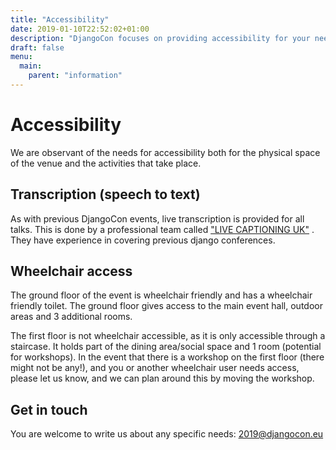 ```yaml
---
title: "Accessibility"
date: 2019-01-10T22:52:02+01:00
description: "DjangoCon focuses on providing accessibility for your needs, both for the physical space and the event itself."
draft: false
menu:
  main:
    parent: "information"
---
```


# Accessibility

We are observant of the needs for accessibility both for the physical space of the venue and the activities that take place.

## Transcription (speech to text)

As with previous DjangoCon events, live transcription is provided for all talks. This is done by a professional team called ["LIVE CAPTIONING UK"](https://livecaptioninguk.com/) . They have experience in covering previous django conferences.


## Wheelchair access

The ground floor of the event is wheelchair friendly and has a wheelchair friendly toilet. The ground floor gives access to the main event hall, outdoor areas and 3 additional rooms.

The first floor is not wheelchair accessible, as it is only accessible through a staircase. It holds part of the dining area/social space and 1 room (potential for workshops). In the event that there is a workshop on the first floor (there might not be any!), and you or another wheelchair user needs access, please let us know, and we can plan around this by moving the workshop.

## Get in touch

You are welcome to write us about any specific needs: [2019@djangocon.eu](mailto:2019@djangocon.eu)

